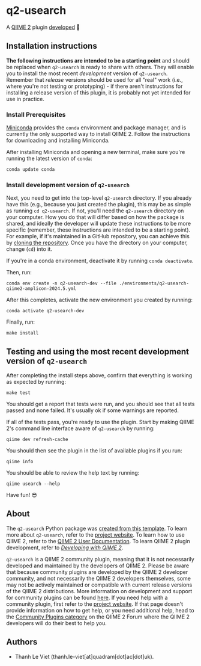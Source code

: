 # q2-usearch

A [QIIME 2](https://qiime2.org) plugin [developed](https://develop.qiime2.org) 🔌

## Installation instructions

**The following instructions are intended to be a starting point** and should be replaced when `q2-usearch` is ready to share with others.
They will enable you to install the most recent *development* version of `q2-usearch`.
Remember that *release* versions should be used for all "real" work (i.e., where you're not testing or prototyping) - if there aren't instructions for installing a release version of this plugin, it is probably not yet intended for use in practice.

### Install Prerequisites

[Miniconda](https://conda.io/miniconda.html) provides the `conda` environment and package manager, and is currently the only supported way to install QIIME 2.
Follow the instructions for downloading and installing Miniconda.

After installing Miniconda and opening a new terminal, make sure you're running the latest version of `conda`:

```bash
conda update conda
```

###  Install development version of `q2-usearch`

Next, you need to get into the top-level `q2-usearch` directory.
If you already have this (e.g., because you just created the plugin), this may be as simple as running `cd q2-usearch`.
If not, you'll need the `q2-usearch` directory on your computer.
How you do that will differ based on how the package is shared, and ideally the developer will update these instructions to be more specific (remember, these instructions are intended to be a starting point).
For example, if it's maintained in a GitHub repository, you can achieve this by [cloning the repository](https://docs.github.com/en/repositories/creating-and-managing-repositories/cloning-a-repository).
Once you have the directory on your computer, change (`cd`) into it.

If you're in a conda environment, deactivate it by running `conda deactivate`.


Then, run:

```shell
conda env create -n q2-usearch-dev --file ./environments/q2-usearch-qiime2-amplicon-2024.5.yml
```

After this completes, activate the new environment you created by running:

```shell
conda activate q2-usearch-dev
```

Finally, run:

```shell
make install
```

## Testing and using the most recent development version of `q2-usearch`

After completing the install steps above, confirm that everything is working as expected by running:

```shell
make test
```

You should get a report that tests were run, and you should see that all tests passed and none failed.
It's usually ok if some warnings are reported.

If all of the tests pass, you're ready to use the plugin.
Start by making QIIME 2's command line interface aware of `q2-usearch` by running:

```shell
qiime dev refresh-cache
```

You should then see the plugin in the list of available plugins if you run:

```shell
qiime info
```

You should be able to review the help text by running:

```shell
qiime usearch --help
```

Have fun! 😎

## About

The `q2-usearch` Python package was [created from this template](https://develop.qiime2.org/en/latest/plugins/tutorials/create-from-template.html).
To learn more about `q2-usearch`, refer to the [project website](https://github.com/quadram-institute-bioscience/q2-usearch).
To learn how to use QIIME 2, refer to the [QIIME 2 User Documentation](https://docs.qiime2.org).
To learn QIIME 2 plugin development, refer to [*Developing with QIIME 2*](https://develop.qiime2.org).

`q2-usearch` is a QIIME 2 community plugin, meaning that it is not necessarily developed and maintained by the developers of QIIME 2.
Please be aware that because community plugins are developed by the QIIME 2 developer community, and not necessarily the QIIME 2 developers themselves, some may not be actively maintained or compatible with current release versions of the QIIME 2 distributions.
More information on development and support for community plugins can be found [here](https://library.qiime2.org).
If you need help with a community plugin, first refer to the [project website](https://github.com/quadram-institute-bioscience/q2-usearch).
If that page doesn't provide information on how to get help, or you need additional help, head to the [Community Plugins category](https://forum.qiime2.org/c/community-contributions/community-plugins/14) on the QIIME 2 Forum where the QIIME 2 developers will do their best to help you.

## Authors

- Thanh Le Viet (thanh.le-viet[at]quadram[dot]ac[dot]uk).
